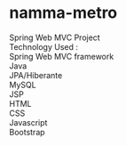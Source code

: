 # namma-metro
Spring Web MVC Project<br>
Technology Used :<br>
Spring Web MVC framework<br>
Java<br>
JPA/Hiberante<br>
MySQL<br>
JSP<br>
HTML<br>
CSS<br>
Javascript<br>
Bootstrap
